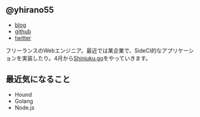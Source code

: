 ## @yhirano55

- [blog](https://git.io/entrypoint)
- [github](https://github.com/yhirano55)
- [twitter](https://twitter.com/yoshi_hirano)

フリーランスのWebエンジニア。最近では某企業で、SideCI的なアプリケーションを実装したり。4月から[Shinjuku.go](https://shinjukugo.connpass.com/event/52929/)をやっていきます。

## 最近気になること

- Hound
- Golang
- Node.js
